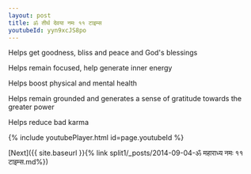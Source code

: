 ```yaml
---
layout: post
title: ॐ तीर्थ देवया नमः ११ टाइम्स
youtubeId: yyn9xcJS8po
---
```

 
 
Helps get goodness, bliss and peace and God's blessings
 
Helps remain focused, help generate inner energy 
 
Helps boost physical and mental health 
 
Helps remain grounded and generates a sense of gratitude towards the greater power 
 
Helps reduce bad karma
 
 
 
 


{% include youtubePlayer.html id=page.youtubeId %}
 
[Next]({{ site.baseurl }}{% link  split1/_posts/2014-09-04-ॐ महाराध्य नमः ११ टाइम्स.md%})
 
